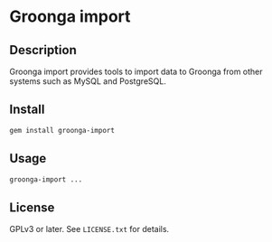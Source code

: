# Groonga import

## Description

Groonga import provides tools to import data to Groonga from other systems such as MySQL and PostgreSQL.

## Install

```bash
gem install groonga-import
```

## Usage

```bash
groonga-import ...
```

## License

GPLv3 or later. See `LICENSE.txt` for details.
